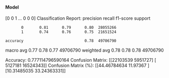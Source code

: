#### Model
[0 0 1 ... 0 0 0]
Classification Report:
              precision    recall  f1-score   support

           0       0.81      0.79      0.80  28055266
           1       0.74      0.76      0.75  21651524

    accuracy                           0.78  49706790
   macro avg       0.77      0.78      0.77  49706790
weighted avg       0.78      0.78      0.78  49706790

Accuracy: 0.777114796590164
Confusion Matrix:
[[22103539  5951727]
 [ 5127181 16524343]]
Confusion Matrix (%):
[[44.46784634 11.97367   ]
 [10.31485035 33.24363331]]
